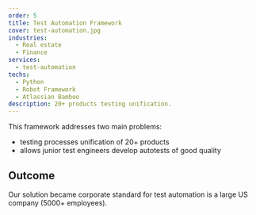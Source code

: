 ```yaml
---
order: 5
title: Test Automation Framework
cover: test-automation.jpg
industries:
  - Real estate
  - Finance 
services:
  - test-automation
techs:
  - Python
  - Robot Framework
  - Atlassian Bamboo
description: 20+ products testing unification.           
---
```

This framework addresses two main problems:
* testing processes unification of 20+ products
* allows junior test engineers develop autotests of good quality

## Outcome

Our solution became corporate standard for test automation is a large US company (5000+ employees).